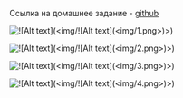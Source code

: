Ссылка на домашнее задание - [github](https://github.com/netology-code/kuber-homeworks/blob/main/1.1/1.1.md)

![!\[Alt text\](<img/!\[Alt text\](<img/1.png>)>)](<img/1.png>)

![!\[Alt text\](<img/!\[Alt text\](<img/2.png>)>)](<img/2.png>)

![!\[Alt text\](<img/!\[Alt text\](<img/3.png>)>)](<img/3.png>)

![!\[Alt text\](<img/!\[Alt text\](<img/4.png>)>)](<img/4.png>)
